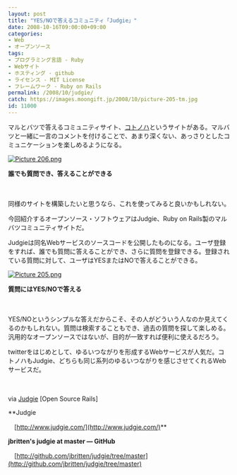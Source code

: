 ```yaml
---
layout: post
title: "YES/NOで答えるコミュニティ「Judgie」"
date: 2008-10-16T09:00:00+09:00
categories:
- Web
- オープンソース
tags: 
- プログラミング言語 - Ruby
- Webサイト
- ホスティング - github
- ライセンス - MIT License
- フレームワーク - Ruby on Rails
permalink: /2008/10/judgie/
catch: https://images.moongift.jp/2008/10/picture-205-tm.jpg
id: 11000
---
```

マルとバツで答えるコミュニティサイト、[コトノハ](http://kotonoha.cc/)というサイトがある。マルバツと一緒に一言のコメントを付けることで、あまり深くない、あっさりとしたコミュニケーションを楽しめるようになる。

  

[![Picture 206.png](https://images.moongift.jp/2008/10/picture-206-tm.jpg)](https://images.moongift.jp/2008/10/picture-206.png)  
  
**誰でも質問でき、答えることができる**

  

　

  

同様のサイトを構築したいと思うなら、これを使ってみると良いかもしれない。

  

今回紹介するオープンソース・ソフトウェアはJudgie、Ruby on Rails製のマルバツコミュニティサイトだ。

  
  
<!--more-->  

Judgieは同名Webサービスのソースコードを公開したものになる。ユーザ登録をすれば、誰でも質問に答えることができ、さらに質問を登録できる。登録されている質問に対して、ユーザはYESまたはNOで答えることができる。

  

[![Picture 205.png](https://images.moongift.jp/2008/10/picture-205-tm.jpg)](https://images.moongift.jp/2008/10/picture-205.png)  
  
**質問にはYES/NOで答える**

  

　

  

YES/NOというシンプルな答えだからこそ、その人がどういう人なのか見えてくるのかもしれない。質問は検索することもでき、過去の質問を探して楽しめる。汎用的なオープンソースではないが、目的が一致すれば便利に使えるだろう。

  

twitterをはじめとして、ゆるいつながりを形成するWebサービスが人気だ。コトノハもJudgie、どちらも同じ系列のゆるいつながりを感じさせてくれるWebサービスだ。

  

　

  

via [Judgie](http://www.opensourcerails.com/projects/16852-Judgie) [Open Source Rails]

  

**Judgie  
  
　[http://www.judgie.com/](http://www.judgie.com/)**

  

  

**jbritten's judgie at master — GitHub**  
  
　[http://github.com/jbritten/judgie/tree/master](http://github.com/jbritten/judgie/tree/master)

  
  
